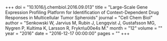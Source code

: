+++
doi = "10.1016/j.chembiol.2016.09.013"
title = "Large-Scale Gene Expression Profiling Platform for Identification of Context-Dependent Drug Responses in Multicellular Tumor Spheroids"
journal = "Cell Chem Biol"
author = "Senkowski W, Jarvius M, Rubin J, Lengqvist J, Gustafsson MG, Nygren P, Kultima K, Larsson R, Frykn\u00e4s M."
month = "12"
volume = ""
year = "2016"
date = "2016-12-17 00:00:00"
pages = ""
+++

